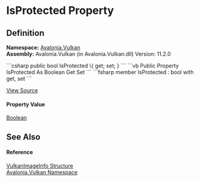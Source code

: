 # IsProtected Property




## Definition
**Namespace:** <a href="N_Avalonia_Vulkan">Avalonia.Vulkan</a>  
**Assembly:** Avalonia.Vulkan (in Avalonia.Vulkan.dll) Version: 11.2.0

<Tabs groupId="api-code-preview">
<TabItem value="csharp" label="C#">
```csharp
public bool IsProtected \{
	get;
 set; }
```
</TabItem>
<TabItem value="vb" label="VB">
```vb
Public Property IsProtected As Boolean
		Get
	Set
```
</TabItem>
<TabItem value="fsharp" label="F#">
```fsharp
member IsProtected : bool with 
		get, set
```
</TabItem>
</Tabs>



<a href="https://github.com/AvaloniaUI/Avalonia/tree/master/src/Avalonia.Vulkan/VulkanImageInfo.cs#L16" title="View the source code">View Source</a>



#### Property Value
<a href="https://learn.microsoft.com/dotnet/api/system.boolean" target="_blank" rel="noopener noreferrer">Boolean</a>

## See Also


#### Reference
<a href="T_Avalonia_Vulkan_VulkanImageInfo">VulkanImageInfo Structure</a>  
<a href="N_Avalonia_Vulkan">Avalonia.Vulkan Namespace</a>  
